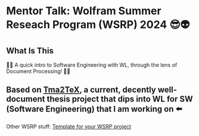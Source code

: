 # Mentor Talk: Wolfram Summer Reseach Program (WSRP) 2024 :sunglasses::alien:

## What Is This

:notebook_with_decorative_cover::bookmark: A quick intro to Software Engineering with WL, through the lens of Document Processing! :notebook_with_decorative_cover::bookmark:

## Based on [Tma2TeX](https://github.com/heseltime/Tma2TeX), a current, decently well-document thesis project that dips into WL for SW (Software Engineering) that I am working on :arrow_left:

Other WSRP stuff: [Template for your WSRP project](https://github.com/heseltime/wsrp2024-jack)